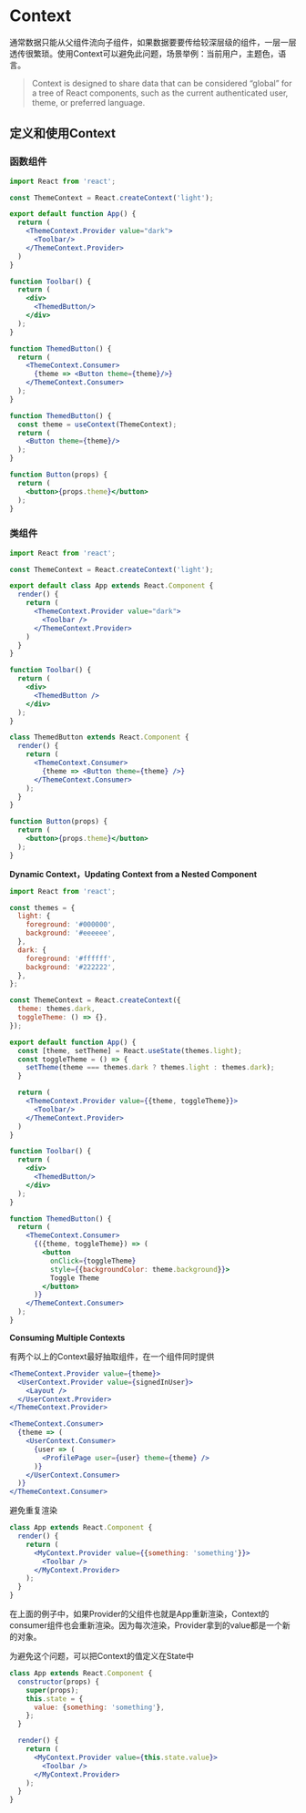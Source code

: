 # Context

通常数据只能从父组件流向子组件，如果数据要要传给较深层级的组件，一层一层透传很繁琐。使用Context可以避免此问题，场景举例：当前用户，主题色，语言。

> Context is designed to share data that can be considered “global” for a tree of React components, such as the current authenticated user, theme, or preferred language.


## 定义和使用Context

### 函数组件

```jsx
import React from 'react';

const ThemeContext = React.createContext('light');

export default function App() {
  return (
    <ThemeContext.Provider value="dark">
      <Toolbar/>
    </ThemeContext.Provider>
  )
}

function Toolbar() {
  return (
    <div>
      <ThemedButton/>
    </div>
  );
}

function ThemedButton() {
  return (
    <ThemeContext.Consumer>
      {theme => <Button theme={theme}/>}
    </ThemeContext.Consumer>
  );
}

function ThemedButton() {
  const theme = useContext(ThemeContext);
  return (
    <Button theme={theme}/>
  );
}

function Button(props) {
  return (
    <button>{props.theme}</button>
  );
}
```

### 类组件

```jsx
import React from 'react';

const ThemeContext = React.createContext('light');

export default class App extends React.Component {
  render() {
    return (
      <ThemeContext.Provider value="dark">
        <Toolbar />
      </ThemeContext.Provider>
    )
  }
}

function Toolbar() {
  return (
    <div>
      <ThemedButton />
    </div>
  );
}

class ThemedButton extends React.Component {
  render() {
    return (
      <ThemeContext.Consumer>
        {theme => <Button theme={theme} />}
      </ThemeContext.Consumer>
    );
  }
}

function Button(props) {
  return (
    <button>{props.theme}</button>
  );
}
```

**Dynamic Context，Updating Context from a Nested Component**

```jsx
import React from 'react';

const themes = {
  light: {
    foreground: '#000000',
    background: '#eeeeee',
  },
  dark: {
    foreground: '#ffffff',
    background: '#222222',
  },
};

const ThemeContext = React.createContext({
  theme: themes.dark,
  toggleTheme: () => {},
});

export default function App() {
  const [theme, setTheme] = React.useState(themes.light);
  const toggleTheme = () => {
    setTheme(theme === themes.dark ? themes.light : themes.dark);
  }

  return (
    <ThemeContext.Provider value={{theme, toggleTheme}}>
      <Toolbar/>
    </ThemeContext.Provider>
  )
}

function Toolbar() {
  return (
    <div>
      <ThemedButton/>
    </div>
  );
}

function ThemedButton() {
  return (
    <ThemeContext.Consumer>
      {({theme, toggleTheme}) => (
        <button
          onClick={toggleTheme}
          style={{backgroundColor: theme.background}}>
          Toggle Theme
        </button>
      )}
    </ThemeContext.Consumer>
  );
}
```

**Consuming Multiple Contexts**

有两个以上的Context最好抽取组件，在一个组件同时提供

```jsx
<ThemeContext.Provider value={theme}>
  <UserContext.Provider value={signedInUser}>
    <Layout />
  </UserContext.Provider>
</ThemeContext.Provider>

<ThemeContext.Consumer>
  {theme => (
    <UserContext.Consumer>
      {user => (
        <ProfilePage user={user} theme={theme} />
      )}
    </UserContext.Consumer>
  )}
</ThemeContext.Consumer>
```

避免重复渲染

```jsx
class App extends React.Component {
  render() {
    return (
      <MyContext.Provider value={{something: 'something'}}>
        <Toolbar />
      </MyContext.Provider>
    );
  }
}
```

在上面的例子中，如果Provider的父组件也就是App重新渲染，Context的consumer组件也会重新渲染。因为每次渲染，Provider拿到的value都是一个新的对象。

为避免这个问题，可以把Context的值定义在State中

```jsx
class App extends React.Component {
  constructor(props) {
    super(props);
    this.state = {
      value: {something: 'something'},
    };
  }

  render() {
    return (
      <MyContext.Provider value={this.state.value}>
        <Toolbar />
      </MyContext.Provider>
    );
  }
}
```
